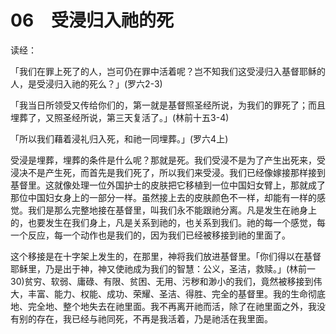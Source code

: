 # 06　受浸归入祂的死


读经：

「我们在罪上死了的人，岂可仍在罪中活着呢？岂不知我们这受浸归入基督耶稣的人，是受浸归入祂的死么？」(罗六2-3)

「我当日所领受又传给你们的，第一就是基督照圣经所说，为我们的罪死了；而且埋葬了，又照圣经所说，第三天复活了。」(林前十五3-4)

「所以我们藉着浸礼归入死，和祂一同埋葬。」(罗六4上)

受浸是埋葬，埋葬的条件是什么呢？那就是死。我们受浸不是为了产生出死来，受浸决不是产生死，而首先是我们死了，所以我们来受浸。我们已经像嫁接那样接到基督里。这就像处理一位外国护士的皮肤把它移植到一位中国妇女臂上，那就成了那位中国妇女身上的一部分一样。虽然接上去的皮肤颜色不一样，却能有一样的感觉。我们是那么完整地接在基督里，叫我们永不能跟祂分离。凡是发生在祂身上的，也要发生在我们身上，凡是关系到祂的，也关系到我们。祂的每一个感觉，每一个反应，每一个动作也是我们的，因为我们已经被移接到祂的里面了。

这个移接是在十字架上发生的，在那里，神将我们放进基督里。「你们得以在基督耶稣里，乃是出于神，神又使祂成为我们的智慧：公义，圣洁，救赎。」(林前一30)贫穷、软弱、庸碌、有限、贫困、无用、污秽和渺小的我们，竟然被移接到伟大，丰富、能力、权能、成功、荣耀、圣洁、得胜、完全的基督里。我的生命彻底地、完全地、整个地失去在祂里面。我不再离开祂而活，除了在祂里面之外，我没有别的存在，我已经与祂同死，不再是我活着，乃是祂活在我里面。
